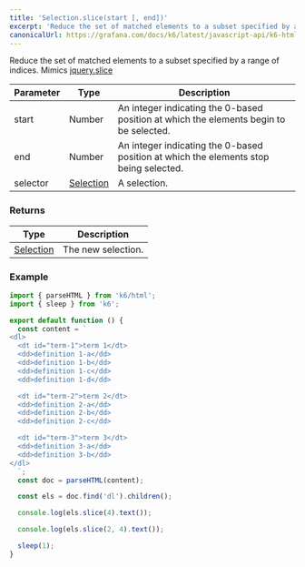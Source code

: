 ```yaml
---
title: 'Selection.slice(start [, end])'
excerpt: 'Reduce the set of matched elements to a subset specified by a range of indices.'
canonicalUrl: https://grafana.com/docs/k6/latest/javascript-api/k6-html/selection/selection-slice/
---
```


Reduce the set of matched elements to a subset specified by a range of indices.
Mimics [jquery.slice](https://api.jquery.com/slice/)

| Parameter | Type                                           | Description                                                                            |
| --------- | ---------------------------------------------- | -------------------------------------------------------------------------------------- |
| start     | Number                                         | An integer indicating the 0-based position at which the elements begin to be selected. |
| end       | Number                                         | An integer indicating the 0-based position at which the elements stop being selected.  |
| selector  | [Selection](/javascript-api/k6-html/selection) | A selection.                                                                           |

### Returns

| Type                                           | Description        |
| ---------------------------------------------- | ------------------ |
| [Selection](/javascript-api/k6-html/selection) | The new selection. |

### Example

<CodeGroup labels={[]}>

```javascript
import { parseHTML } from 'k6/html';
import { sleep } from 'k6';

export default function () {
  const content = `
<dl>
  <dt id="term-1">term 1</dt>
  <dd>definition 1-a</dd>
  <dd>definition 1-b</dd>
  <dd>definition 1-c</dd>
  <dd>definition 1-d</dd>

  <dt id="term-2">term 2</dt>
  <dd>definition 2-a</dd>
  <dd>definition 2-b</dd>
  <dd>definition 2-c</dd>

  <dt id="term-3">term 3</dt>
  <dd>definition 3-a</dd>
  <dd>definition 3-b</dd>
</dl>
  `;
  const doc = parseHTML(content);

  const els = doc.find('dl').children();

  console.log(els.slice(4).text());

  console.log(els.slice(2, 4).text());

  sleep(1);
}
```

</CodeGroup>
